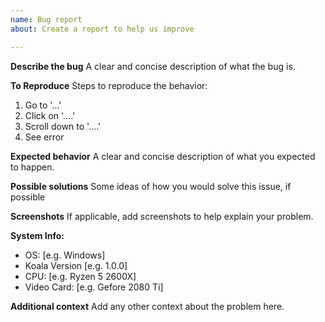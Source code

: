```yaml
---
name: Bug report
about: Create a report to help us improve

---
```


**Describe the bug**
A clear and concise description of what the bug is.

**To Reproduce**
Steps to reproduce the behavior:
1. Go to '...'
2. Click on '....'
3. Scroll down to '....'
4. See error

**Expected behavior**
A clear and concise description of what you expected to happen.

**Possible solutions**
Some ideas of how you would solve this issue, if possible

**Screenshots**
If applicable, add screenshots to help explain your problem.

**System Info:**
 - OS: [e.g. Windows]
 - Koala Version [e.g. 1.0.0]
 - CPU: [e.g. Ryzen 5 2600X]
 - Video Card: [e.g. Gefore 2080 Ti]

**Additional context**
Add any other context about the problem here.
